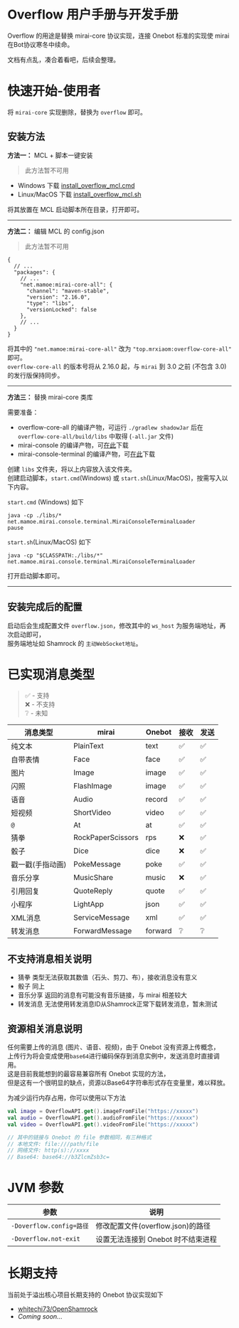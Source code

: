 # Overflow 用户手册与开发手册

Overflow 的用途是替换 mirai-core 协议实现，连接 Onebot 标准的实现使 mirai 在Bot协议寒冬中续命。

文档有点乱，凑合着看吧，后续会整理。

# 快速开始-使用者

将 `mirai-core` 实现删除，替换为 `overflow` 即可。

## 安装方法

**方法一：** MCL + 脚本一键安装

> 此方法暂不可用

- Windows 下载 [install_overflow_mcl.cmd](install_overflow_mcl.cmd)
- Linux/MacOS 下载 [install_overflow_mcl.sh](install_overflow_mcl.sh)

将其放置在 MCL 启动脚本所在目录，打开即可。

------

**方法二：** 编辑 MCL 的 config.json

> 此方法暂不可用

```json5
{
  // ...
  "packages": {
    // ...
    "net.mamoe:mirai-core-all": {
      "channel": "maven-stable",
      "version": "2.16.0",
      "type": "libs",
      "versionLocked": false
    },
    // ...
  }
}
```
将其中的 `"net.mamoe:mirai-core-all"` 改为 `"top.mrxiaom:overflow-core-all"` 即可。  
`overflow-core-all` 的版本号将从 2.16.0 起，与 `mirai` 到 3.0 之前 (不包含 3.0) 的发行版保持同步。

------
**方法三：** 替换 mirai-core 类库

需要准备：
- overflow-core-all 的编译产物，可运行 `./gradlew shadowJar` 后在 `overflow-core-all/build/libs` 中取得 (`-all.jar` 文件)
- mirai-console 的编译产物，可[在此](https://mirrors.huaweicloud.com/repository/maven/net/mamoe/mirai-console/2.16.0/mirai-console-2.16.0-all.jar)下载
- mirai-console-terminal 的编译产物，可[在此](https://mirrors.huaweicloud.com/repository/maven/net/mamoe/mirai-console-terminal/2.16.0/mirai-console-terminal-2.16.0-all.jar)下载

创建 `libs` 文件夹，将以上内容放入该文件夹。  
创建启动脚本，`start.cmd`(Windows) 或 `start.sh`(Linux/MacOS)，按需写入以下内容。

`start.cmd` (Windows) 如下
```shell
java -cp ./libs/* net.mamoe.mirai.console.terminal.MiraiConsoleTerminalLoader
pause
```
`start.sh`(Linux/MacOS) 如下
```shell
java -cp "$CLASSPATH:./libs/*" net.mamoe.mirai.console.terminal.MiraiConsoleTerminalLoader
```

打开启动脚本即可。

------

## 安装完成后的配置

启动后会生成配置文件 `overflow.json`，修改其中的 `ws_host` 为服务端地址，再次启动即可，  
服务端地址如 Shamrock 的 `主动WebSocket地址`。

# 已实现消息类型

> ✅ - 支持  
> ❌ - 不支持  
> ❔ - 未知

| 消息类型      | mirai             | Onebot  | 接收  | 发送  |
|-----------|-------------------|---------|-----|-----|
| 纯文本       | PlainText         | text    | ✅   | ✅   |
| 自带表情      | Face              | face    | ✅   | ✅   |
| 图片        | Image             | image   | ✅   | ✅   |
| 闪照        | FlashImage        | image   | ✅   | ✅   |
| 语音        | Audio             | record  | ✅   | ✅   |
| 短视频       | ShortVideo        | video   | ✅   | ✅   |
| `@`       | At                | at      | ✅   | ✅   |
| 猜拳        | RockPaperScissors | rps     | ❌   | ✅   |
| 骰子        | Dice              | dice    | ❌   | ✅   |
| 戳一戳(手指动画) | PokeMessage       | poke    | ✅   | ✅   |
| 音乐分享      | MusicShare        | music   | ❌   | ✅   |
| 引用回复      | QuoteReply        | quote   | ✅   | ✅   |
| 小程序       | LightApp          | json    | ✅   | ✅   |
| XML消息     | ServiceMessage    | xml     | ✅   | ✅   |
| 转发消息      | ForwardMessage    | forward | ❔   | ❔   |

## 不支持消息相关说明
* 猜拳 类型无法获取其数值（石头、剪刀、布），接收消息没有意义
* 骰子 同上
* 音乐分享 返回的消息有可能没有音乐链接，与 mirai 相差较大
* 转发消息 无法使用转发消息ID从Shamrock正常下载转发消息，暂未测试

## 资源相关消息说明

任何需要上传的消息 (图片、语音、视频)，由于 Onebot 没有资源上传概念，  
上传行为将会变成使用`base64`进行编码保存到消息实例中，发送消息时直接调用。  
这是目前我能想到的最容易兼容所有 Onebot 实现的方法，  
但是这有一个很明显的缺点，资源以Base64字符串形式存在变量里，难以释放。  

为减少运行内存占用，你可以使用以下方法

```kotlin
val image = OverflowAPI.get().imageFromFile("https://xxxxx")
val audio = OverflowAPI.get().audioFromFile("https://xxxxx")
val video = OverflowAPI.get().videoFromFile("https://xxxxx")

// 其中的链接与 Onebot 的 file 参数相同，有三种格式
// 本地文件: file:///path/file
// 网络文件: http(s)://xxxx
// Base64: base64://b3ZlcmZsb3c=
```

# JVM 参数

| 参数                     | 说明                       |
|------------------------|--------------------------|
| `-Doverflow.config=路径` | 修改配置文件(overflow.json)的路径 |
| `-Doverflow.not-exit`  | 设置无法连接到 Onebot 时不结束进程    |

# 长期支持

当前处于溢出核心项目长期支持的 Onebot 协议实现如下

* [whitechi73/OpenShamrock](https://github.com/whitechi73/OpenShamrock)
* *Coming soon...*
